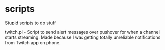 # scripts
Stupid scripts to do stuff

twitch.pl - Script to send alert messages over pushover for when a channel starts streaming. Made because I was getting totally unreliable notifications from Twitch app on phone.
